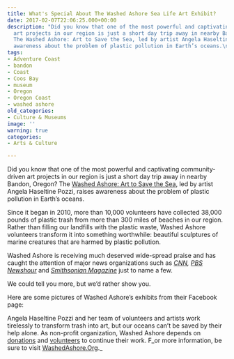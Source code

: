 ```yaml
---
title: What's Special About The Washed Ashore Sea Life Art Exhibit?
date: 2017-02-07T22:06:25.000+00:00
description: "Did you know that one of the most powerful and captivating community-driven
  art projects in our region is just a short day trip away in nearby Bandon, Oregon?
  The Washed Ashore: Art to Save the Sea, led by artist Angela Haseltine Pozzi, raises
  awareness about the problem of plastic pollution in Earth’s oceans.\n\n"
tags:
- Adventure Coast
- bandon
- Coast
- Coos Bay
- museum
- Oregon
- Oregon Coast
- washed ashore
old_categories:
- Culture & Museums
image: ''
warning: true
categories:
- Arts & Culture

---
```

Did you know that one of the most powerful and captivating community-driven art projects in our region is just a short day trip away in nearby Bandon, Oregon? The <a href="http://washedashore.org/" target="_blank">Washed Ashore: Art to Save the Sea</a>, led by artist Angela Haseltine Pozzi, raises awareness about the problem of plastic pollution in Earth’s oceans.

Since it began in 2010, more than 10,000 volunteers have collected 38,000 pounds of plastic trash from more than 300 miles of beaches in our region. Rather than filling our landfills with the plastic waste, Washed Ashore volunteers transform it into something worthwhile: beautiful sculptures of marine creatures that are harmed by plastic pollution.

Washed Ashore is receiving much deserved wide-spread praise and has caught the attention of major news organizations such as _<a href="http://www.cnn.com/2016/09/02/arts/washed-ashore-plastic" target="_blank">CNN</a>, <a href="https://www.youtube.com/watch?v=wNEJhPj_yUY" target="_blank">PBS Newshour</a>_ and _<a href="http://www.smithsonianmag.com/smithsonian-institution/theres-bunch-animals-zoo-summer-made-out-ocean-garbage-180959303/?no-ist" target="_blank">Smithsonian Magazine</a>_ just to name a few.

We could tell you more, but we’d rather show you.

Here are some pictures of Washed Ashore’s exhibits from their Facebook page:

Angela Haseltine Pozzi and her team of volunteers and artists work tirelessly to transform trash into art, but our oceans can’t be saved by their help alone. As non-profit organization, Washed Ashore depends on <a href="http://washedashore.org/donate/" target="_blank">donations</a> and <a href="http://washedashore.org/volunteer/" target="_blank">volunteers</a> to continue their work. F_or more information, be sure to visit <a href="http://washedashore.org/" target="_blank">WashedAshore.Org</a>._